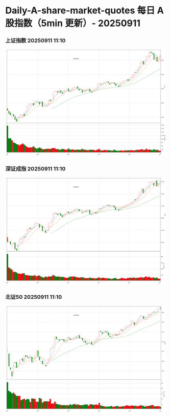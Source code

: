 
# Daily-A-share-market-quotes 每日 A 股指数（5min 更新）- 20250911

### 上证指数 20250911 11:10
![](./fig/2025/9/20250911-sh000001.png)

### 深证成指 20250911 11:10
![](./fig/2025/9/20250911-sz399001.png)

### 北证50 20250911 11:10
![](./fig/2025/9/20250911-bj899050.png)
